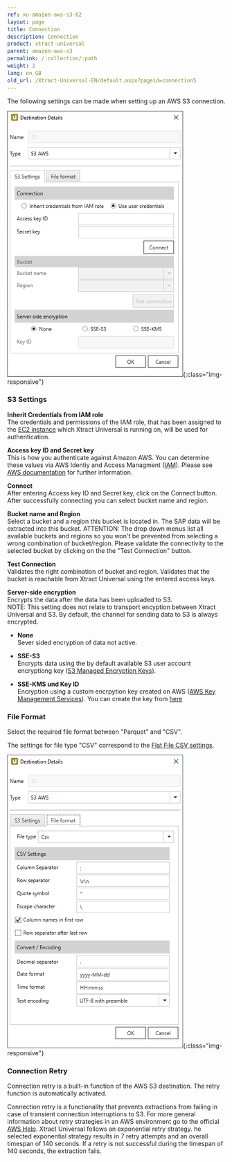 ```yaml
---
ref: xu-amazon-aws-s3-02
layout: page
title: Connection
description: Connection
product: xtract-universal
parent: amazon-aws-s3
permalink: /:collection/:path
weight: 2
lang: en_GB
old_url: /Xtract-Universal-EN/default.aspx?pageid=connection5
---
```



The following settings can be made when setting up an AWS S3 connection. 

![XU_S3_DestinationDetails](/img/content/XU_S3_DestinationDetails.png){:class="img-responsive"}

### S3 Settings

**Inherit Credentials from IAM role**<br>
The credentials and permissions of the IAM role, that has been assigned to the [EC2 instance](https://docs.aws.amazon.com/IAM/latest/UserGuide/id_roles_use_switch-role-ec2.html) which Xtract Universal is running on, will be used for authentication. 

**Access key ID and Secret key**<br>
This is how you authenticate against Amazon AWS. You can determine these values via AWS Identiy and Access Managment ([IAM](https://console.aws.amazon.com/iam/home#/home)).
Please see [AWS documentation](https://docs.aws.amazon.com/IAM/latest/UserGuide/id_credentials_access-keys.html) for further information.

**Connect**<br>
After entering Access key ID and Secret key, click on the Connect button. After successfully connecting you can select bucket name and region.

**Bucket name and Region**<br>
Select a bucket and a region this bucket is located in. The SAP data will be extracted into this bucket.
ATTENTION: The drop down menus list all available buckets and regions so you won't be prevented from selecting a wrong combination of bucket/region. Please validate the connectivity to the selected bucket by clicking on the the "Test Connection" button.

**Test Connection**<br>
Validates the right combination of bucket and region. Validates that the bucket is reachable from Xtract Universal using the entered access keys.

**Server-side encryption**<br>
Encrypts the data after the data has been uploaded to S3.<br>
NOTE: This setting does not relate to transport encyption between Xtract Universal and S3. By default, the channel for sending data to S3 is always encrypted. 

- **None**<br>
Sever sided encryption of data not active.

- **SSE-S3**<br>
Encrypts data using the by default available S3 user account encryptiong key ([S3 Managed Encryption Keys](https://docs.aws.amazon.com/AmazonS3/latest/dev/UsingServerSideEncryption.html)).

- **SSE-KMS und Key ID**<br>
Encryption using a custom encrpytion key created on AWS ([AWS Key Management Services](https://docs.aws.amazon.com/AmazonS3/latest/dev/UsingKMSEncryption.html)). You can create the key from [here](https://console.aws.amazon.com/iam/home#/encryptionKeys/.)


### File Format
Select the required file format between "Parquet" and "CSV".

The settings for file type "CSV" correspond to the [Flat File CSV settings](../csv-flat-file).
	
![XU_S3_DestinationDetails2](/img/content/xu/XU_S3_DestinationDetails2.png){:class="img-responsive"}

### Connection Retry

Connection retry is a built-in function of the AWS S3 destination. The retry function is automatically activated.

Connection retry is a functionality that prevents extractions from failing in case of transient connection interruptions to S3. For more general information about retry strategies in an AWS environment go to the official [AWS Help](https://docs.aws.amazon.com/general/latest/gr/api-retries.html).
Xtract Universal follows an exponential retry strategy. he selected exponential strategy results in 7 retry attempts and an overall timespan of 140 seconds. If a retry is not successful during the timespan of 140 seconds, the extraction fails.

